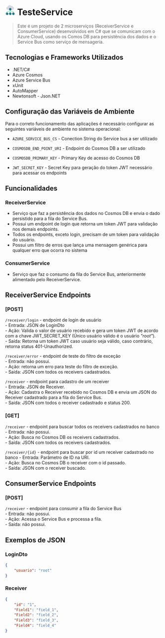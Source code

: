 

# ![](/assets/microservice.png) TesteService

> Este é um projeto de 2 microserviços (ReceiverService e ConsumerService) desenvolvidos em C# que se comunicam com o Azure Cloud, usando os Comos DB para persistência dos dados e o Service Bus como serviço de mensageria. 

## Tecnologias e Frameworks Utilizados
- .NET/C#
- Azure Cosmos 
- Azure Service Bus
- xUnit
- AutoMapper
- Newtonsoft - Json.NET

## Configuração das Variáveis de Ambiente
Para o correto funcionamento das aplicações é necessário configurar as seguintes variáveis de ambiente no sistema operacional:

- `AZURE_SERVICE_BUS_CS` - Conection String do Service bus a ser utilizado

- `COSMOSDB_END_POINT_URI` - Endpoint do Cosmos DB a ser utilizado

- `COSMOSDB_PRIMARY_KEY` - Primary Key de acesso do Cosmos DB

- `JWT_SECRET_KEY` - Secret Key para geração do token JWT necessário para acessar os endpoints

## Funcionalidades
### ReceiverService
- Serviço que faz a persistência dos dados no Cosmos DB e envia o dado persistido para a fila do Service Bus. 
- Possui um endpoint de login que retorna um token JWT para validação nos demais endpoints.
- Todos os endpoints, exceto login, precisam de um token para validação do usuário.
- Possui um filtro de erros que lança uma mensagem genérica para qualquer erro que ocorra no sistema
  
### ConsumerService
- Serviço que faz o consumo da fila do Service Bus, anteriormente alimentado pelo ReceiverService.

## ReceiverService Endpoints

### **[POST]**
`/receiver/login` - endpoint de login de usuário  
    - Entrada: JSON de LoginDto  
    - Ação: Valida o valor de usuário recebido e gera um token JWT de acordo com a chave JWT_SECRET_KEY (Único usuário válido é o usuário *"root"*).  
    - Saída: Retorna um token JWT caso usuário seja válido, caso contrário, retorna status 401-Unauthorized.

`/receiver/error` - endpoint de teste do filtro de exceção  
    - Entrada: não possui.  
    - Ação: retorna um erro para teste do filtro de exceção.  
    - Saída: JSON com todos os receivers cadastrados. 

`/receiver` - endpoint para cadastro de um receiver  
    - Entrada: JSON de Receiver.  
    - Ação: Cadastra o Receiver recebido no Cosmos DB e envia um JSON do Receiver cadastrado para a fila do Service Bus.  
    - Saída: JSON com todos o receiver cadastrado e status 200. 

### **[GET]**
`/receiver` - endpoint para buscar todos os receivers cadastrados no banco  
    - Entrada: não possui.  
    - Ação: Busca no Cosmos DB os receivers cadastrados.  
    - Saída: JSON com todos os receivers cadastrados.  

`/receiver/{id}` - endpoint para buscar por id um receiver cadastrado no banco
    - Entrada: Parâmetro de ID na URI.  
    - Ação: Busca no Cosmos DB o receiver com o id passado.  
    - Saída: JSON com o receiver buscado.  

## ConsumerService Endpoints

### **[POST]**
`/receiver` - endpoint para consumir a fila do Service Bus  
    - Entrada: não possui.  
    - Ação: Acessa o Service Bus e processa a fila.   
    - Saída: não possui. 


## Exemplos de JSON

### LoginDto
```json
{
    "usuario": "root"
}
```

### Receiver
```json
{
    "id": "1",
    "Field1": "field_1",
    "Field2": "field_2",
    "Field3": "field_3",
    "Field4": "field_4"
}
```